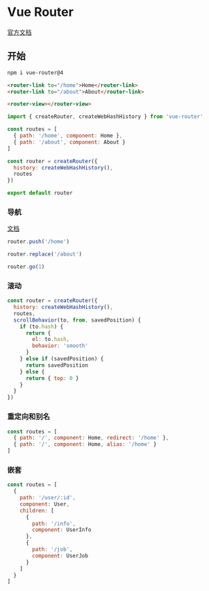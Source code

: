 # Vue Router

[官方文档](https://next.router.vuejs.org/zh/introduction.html)

## 开始

```bash
npm i vue-router@4
```



```html
<router-link to="/home">Home</router-link>
<router-link to="/about">About</router-link>

<router-view></router-view>
```



```js
import { createRouter, createWebHashHistory } from 'vue-router'

const routes = [
  { path: '/home', component: Home },
  { path: '/about', component: About }
]

const router = createRouter({
  history: createWebHashHistory(),
  routes
})

export default router
```



### 导航

[文档](https://next.router.vuejs.org/zh/guide/essentials/navigation.html)

```js
router.push('/home')

router.replace('/about')

router.go(1)
```



### 滚动

```js
const router = createRouter({
  history: createWebHashHistory(),
  routes,
  scrollBehavior(to, from, savedPosition) {
    if (to.hash) {
      return {
        el: to.hash,
        behavior: 'smooth'
      }
    } else if (savedPosition) {
      return savedPosition
    } else {
      return { top: 0 }
    }
  }
})
```



### 重定向和别名

```js
const routes = [
  { path: '/', component: Home, redirect: '/home' },
  { path: '/', component: Home, alias: '/home' }
]
```



### 嵌套

```js
const routes = [
  {
    path: '/user/:id',
    component: User,
    children: [
      {
        path: '/info',
        component: UserInfo
      },
      {
        path: '/job',
        component: UserJob
      }
    ]
  }
]
```



